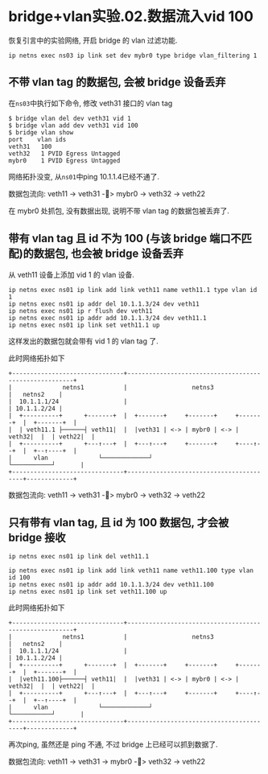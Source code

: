 # bridge+vlan实验.02.数据流入vid 100

恢复引言中的实验网络, 开启 bridge 的 vlan 过滤功能.

```
ip netns exec ns03 ip link set dev mybr0 type bridge vlan_filtering 1
```

## 不带 vlan tag 的数据包, 会被 bridge 设备丢弃

在`ns03`中执行如下命令, 修改 veth31 接口的 vlan tag

```console
$ bridge vlan del dev veth31 vid 1
$ bridge vlan add dev veth31 vid 100
$ bridge vlan show
port	vlan ids
veth31	 100
veth32	 1 PVID Egress Untagged
mybr0	 1 PVID Egress Untagged
```

网络拓扑没变, 从`ns01`中ping 10.1.1.4已经不通了.

数据包流向: veth11 -> veth31 -🚫> mybr0 -> veth32 -> veth22

在 mybr0 处抓包, 没有数据出现, 说明不带 vlan tag 的数据包被丢弃了.

## 带有 vlan tag 且 id 不为 100 (与该 bridge 端口不匹配)的数据包, 也会被 bridge 设备丢弃

从 veth11 设备上添加 vid 1 的 vlan 设备.

```
ip netns exec ns01 ip link add link veth11 name veth11.1 type vlan id 1
ip netns exec ns01 ip addr del 10.1.1.3/24 dev veth11
ip netns exec ns01 ip r flush dev veth11
ip netns exec ns01 ip addr add 10.1.1.3/24 dev veth11.1
ip netns exec ns01 ip link set veth11.1 up
```

这样发出的数据包就会带有 vid 1 的 vlan tag 了.

此时网络拓扑如下

```
+-------------------------------+-------------------------------------------------------+
|              netns1           |                  netns3                 |   netns2    |
|  10.1.1.1/24                  |                                         | 10.1.1.2/24 |
|  +----------+      +-------+  |  +-------+     +-------+     +-------+  |  +-------+  |
|  | veth11.1 ├──────┤ veth11|  |  |veth31 | <-> | mybr0 | <-> | veth32|  |  | veth22|  |
|  +----------+      +---↑---+  |  +---↑---+     +-------+     +----↑--+  |  +--↑----+  |
|      vlan              └─────────────┘                            └───────────┘       |
+-------------------------------+-----------------------------------------+-------------+
```

数据包流向: veth11 -> veth31 -🚫> mybr0 -> veth32 -> veth22

## 只有带有 vlan tag, 且 id 为 100 数据包, 才会被 bridge 接收

```
ip netns exec ns01 ip link del veth11.1

ip netns exec ns01 ip link add link veth11 name veth11.100 type vlan id 100
ip netns exec ns01 ip addr add 10.1.1.3/24 dev veth11.100
ip netns exec ns01 ip link set veth11.100 up
```

此时网络拓扑如下

```
+-------------------------------+-------------------------------------------------------+
|              netns1           |                  netns3                 |   netns2    |
|  10.1.1.1/24                  |                                         | 10.1.1.2/24 |
|  +----------+      +-------+  |  +-------+     +-------+     +-------+  |  +-------+  |
|  |veth11.100├──────┤ veth11|  |  |veth31 | <-> | mybr0 | <-> | veth32|  |  | veth22|  |
|  +----------+      +---↑---+  |  +---↑---+     +-------+     +----↑--+  |  +--↑----+  |
|      vlan              └─────────────┘                            └───────────┘       |
+-------------------------------+-----------------------------------------+-------------+
```

再次ping, 虽然还是 ping 不通, 不过 bridge 上已经可以抓到数据了.

数据包流向: veth11 -> veth31 -> mybr0 -🚫> veth32 -> veth22

